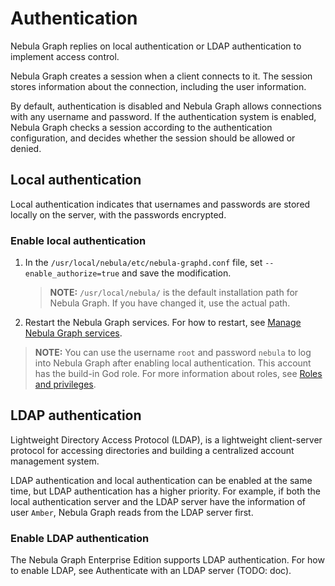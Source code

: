# Authentication

Nebula Graph replies on local authentication or LDAP authentication to implement access control.

Nebula Graph creates a session when a client connects to it. The session stores information about the connection, including the user information.

By default, authentication is disabled and Nebula Graph allows connections with any username and password. If the authentication system is enabled, Nebula Graph checks a session according to the authentication configuration, and decides whether the session should be allowed or denied.

## Local authentication

Local authentication indicates that usernames and passwords are stored locally on the server, with the passwords encrypted.

### Enable local authentication

1. In the `/usr/local/nebula/etc/nebula-graphd.conf` file, set `--enable_authorize=true` and save the modification.
    >**NOTE:** `/usr/local/nebula/` is the default installation path for Nebula Graph. If you have changed it, use the actual path.

2. Restart the Nebula Graph services. For how to restart, see [Manage Nebula Graph services](../../2.quick-start/5.start-stop-service.md).

> **NOTE:** You can use the username `root` and password `nebula` to log into Nebula Graph after enabling local authentication. This account has the build-in God role. For more information about roles, see [Roles and privileges](3.role-list.md).

## LDAP authentication

Lightweight Directory Access Protocol (LDAP), is a lightweight client-server protocol for accessing directories and building a centralized account management system.

LDAP authentication and local authentication can be enabled at the same time, but LDAP authentication has a higher priority. For example, if both the local authentication server and the LDAP server have the information of user `Amber`, Nebula Graph reads from the LDAP server first.

### Enable LDAP authentication

The Nebula Graph Enterprise Edition supports LDAP authentication. For how to enable LDAP, see Authenticate with an LDAP server (TODO: doc).
